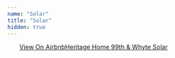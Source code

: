 ```yaml
---
name: "Solar"
title: "Solar"
hidden: true
---
```


<div class="airbnb-embed-frame" data-id="1614462" data-view="home" style="width:450px;height:300px;margin:auto"><a href="https://www.airbnb.ca/rooms/1614462?s=51">View On Airbnb</a><a href="https://www.airbnb.ca/rooms/1614462?s=51" rel="nofollow">Heritage Home 99th &amp; Whyte Solar</a><script async="" src="https://www.airbnb.ca/embeddable/airbnb_jssdk"></script></div>

